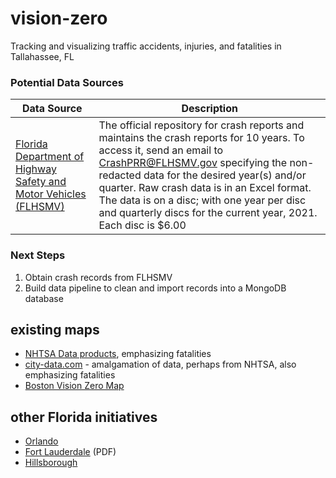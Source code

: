 # vision-zero
Tracking and visualizing traffic accidents, injuries, and fatalities in Tallahassee, FL

### Potential Data Sources
| Data Source | Description |
| ------------- | ------------- |
| [Florida Department of Highway Safety and Motor Vehicles (FLHSMV)](https://www.flhsmv.gov/traffic-crash-reports/crash-dashboard/)  | The official repository for crash reports and maintains the crash reports for 10 years. To access it, send an email to CrashPRR@FLHSMV.gov specifying the non-redacted data for the desired year(s) and/or quarter. Raw crash data is in an Excel format. The data is on a disc; with one year per disc and quarterly discs for the current year, 2021. Each disc is $6.00  |

### Next Steps
1. Obtain crash records from FLHSMV
2. Build data pipeline to clean and import records into a MongoDB database

## existing maps
- [NHTSA Data products](https://cdan.nhtsa.gov/), emphasizing fatalities
- [city-data.com](https://www.city-data.com/accidents/acc-Tallahassee-Florida.html) - amalgamation of data, perhaps from NHTSA, also emphasizing fatalities
- [Boston Vision Zero Map](https://apps.boston.gov/vision-zero/)

## other Florida initiatives
- [Orlando](https://www.orlando.gov/Initiatives/Vision-Zero)
- [Fort Lauderdale](https://www.fortlauderdale.gov/home/showdocument?id=12497) (PDF)
- [Hillsborough](https://planhillsborough.org/vision-zero/)
